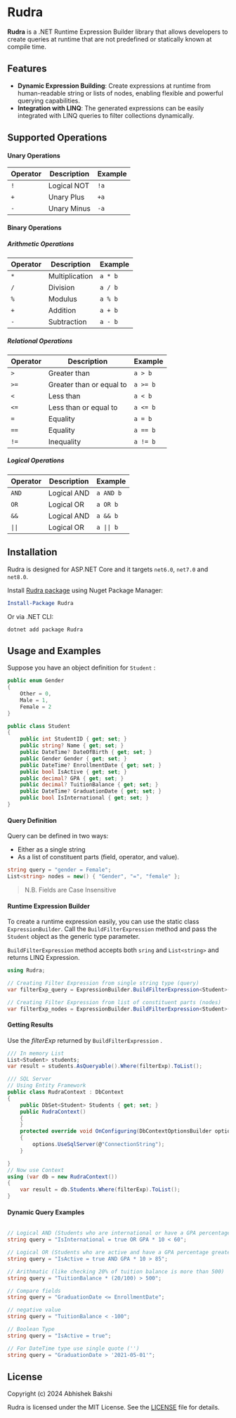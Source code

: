 
# Rudra 

**Rudra** is a .NET Runtime Expression Builder library that allows developers to create queries at runtime that are not predefined or statically known at compile time.



## Features

- **Dynamic Expression Building**: Create expressions at runtime from human-readable string or lists of nodes, enabling flexible and powerful querying capabilities.
- **Integration with LINQ**: The generated expressions can be easily integrated with LINQ queries to filter collections dynamically.


## Supported Operations

#### Unary Operations

| Operator | Description         | Example     |
|----------|---------------------|-------------|
| `!`      | Logical NOT         | `!a`        |
| `+`      | Unary Plus          | `+a`        |
| `-`      | Unary Minus         | `-a`        |

#### Binary Operations

##### Arithmetic Operations

| Operator | Description      | Example     |
|----------|------------------|-------------|
| `*`      | Multiplication   | `a * b`     |
| `/`      | Division         | `a / b`     |
| `%`      | Modulus          | `a % b`     |
| `+`      | Addition         | `a + b`     |
| `-`      | Subtraction      | `a - b`     |

##### Relational Operations

| Operator | Description              | Example     |
|----------|--------------------------|-------------|
| `>`      | Greater than             | `a > b`     |
| `>=`     | Greater than or equal to | `a >= b`    |
| `<`      | Less than                | `a < b`     |
| `<=`     | Less than or equal to    | `a <= b`    |
| `=`      | Equality                 | `a = b`     |
| `==`     | Equality                 | `a == b`    |
| `!=`     | Inequality               | `a != b`    |

##### Logical Operations

| Operator | Description         | Example                 |
|----------|---------------------|-------------------------|
| `AND`    | Logical AND         | `a AND b`   |
| `OR`     | Logical OR          | `a OR b`    |
| `&&`     | Logical AND         | `a && b`    |
| `\|\|`   | Logical OR          | `a \|\| b`  |

## Installation

Rudra is designed for ASP.NET Core and it targets `net6.0`, `net7.0` and `net8.0`.

Install [Rudra package](https://www.nuget.org/packages/Rudra) using Nuget Package Manager:

```powershell
Install-Package Rudra
```

Or via .NET CLI:
```shell
dotnet add package Rudra
```



## Usage and Examples

Suppose you have an object definition for `Student` :

```csharp
public enum Gender
{
    Other = 0,
    Male = 1,
    Female = 2
}

public class Student
{
    public int StudentID { get; set; }
    public string? Name { get; set; }
    public DateTime? DateOfBirth { get; set; }
    public Gender Gender { get; set; }
    public DateTime? EnrollmentDate { get; set; }
    public bool IsActive { get; set; }
    public decimal? GPA { get; set; }
    public decimal? TuitionBalance { get; set; }
    public DateTime? GraduationDate { get; set; }
    public bool IsInternational { get; set; }
}
```
#### Query Definition
Query can be defined in two ways: 

* Either as a single string 
* As a list of constituent parts (field, operator, and value).
```csharp
string query = "gender = Female";
List<string> nodes = new() { "Gender", "=", "female" }; 
```
> N.B.
> Fields are Case Insensitive 

#### Runtime Expression Builder
To create a runtime expression easily, you can use the static class `ExpressionBuilder`. Call the `BuildFilterExpression` method and pass the `Student` object as the generic type parameter.

`BuildFilterExpression` method accepts both `sring` and `List<string>` and returns LINQ Expression.

```csharp
using Rudra;

// Creating Filter Expression from single string type (query)
var filterExp_query = ExpressionBuilder.BuildFilterExpression<Student>(query);

// Creating Filter Expression from list of constituent parts (nodes)
var filterExp_nodes = ExpressionBuilder.BuildFilterExpression<Student>(nodes);
```

#### Getting Results

Use the *filterExp* returned by `BuildFilterExpression` .

```csharp
/// In memory List
List<Student> students;
var result = students.AsQueryable().Where(filterExp).ToList();

/// SQL Server
// Using Entity Framework
public class RudraContext : DbContext
{
    public DbSet<Student> Students { get; set; }
    public RudraContext()
    {
    }
    protected override void OnConfiguring(DbContextOptionsBuilder options)
    {
        options.UseSqlServer(@"ConnectionString");
    }

}
// Now use Context
using (var db = new RudraContext())
{
    var result = db.Students.Where(filterExp).ToList();
} 
```

#### Dynamic Query Examples
```csharp

// Logical AND (Students who are international or have a GPA percentage less than 60%)
string query = "IsInternational = true OR GPA * 10 < 60";

// Logical OR (Students who are active and have a GPA percentage greater than 85%)
string query = "IsActive = true AND GPA * 10 > 85";

// Arithmatic (like checking 20% of tuition balance is more than 500)
string query = "TuitionBalance * (20/100) > 500";

// Compare fields
string query = "GraduationDate <= EnrollmentDate";

// negative value
string query = "TuitionBalance < -100";

// Boolean Type
string query = "IsActive = true";

// For DateTime type use single quote ('')
string query = "GraduationDate > '2021-05-01'";

```


## License

Copyright (c) 2024 Abhishek Bakshi

Rudra is licensed under the MIT License. See the [LICENSE](./LICENSE.txt) file for details.



